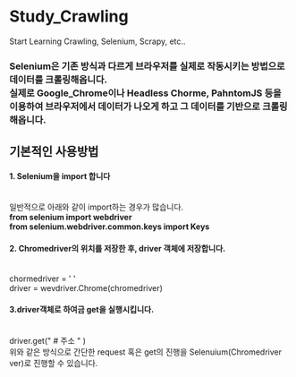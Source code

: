 # Study_Crawling
Start Learning Crawling, Selenium, Scrapy, etc..

<h3>Selenium은 기존 방식과 다르게 브라우저를 실제로 작동시키는 방법으로 데이터를 크롤링해옵니다.
<br>
실제로 Google_Chrome이나 Headless Chorme, PahntomJS 등을 이용하여 브라우저에서 데이터가 나오게 하고 그 데이터를 기반으로 크롤링 해옵니다.
</h3>

<h2>기본적인 사용방법</h2>
 <p><h4>1. Selenium을 import 합니다</h4>
    <br>
    일반적으로 아래와 같이 import하는 경우가 많습니다.
    <br>
    <strong>from selenium import webdriver
    <br>
    from selenium.webdriver.common.keys import Keys</strong>
    <br>
    <h4>2. Chromedriver의 위치를 저장한 후, driver 객체에 저장합니다.</h4>
    <br>
    chormedriver = ' '
    <br> 
    driver = wevdriver.Chrome(chromedriver)
    <br>
    <h4>3.driver객체로 하여금 get을 실행시킵니다.</h4> 
    <br>
    driver.get(" # 주소 " )
    <br>
    위와 같은 방식으로 간단한 request 혹은 get의 진행을 Selenuium(Chromedriver ver)로 진행할 수 있습니다.
    <br>
  </p>
